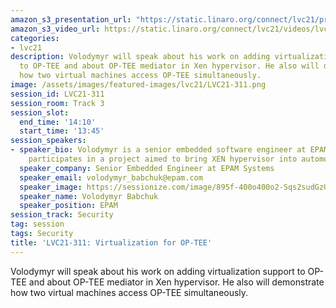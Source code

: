 ```yaml
---
amazon_s3_presentation_url: "https://static.linaro.org/connect/lvc21/presentations/lvc21-311.pdf"
amazon_s3_video_url: https://static.linaro.org/connect/lvc21/videos/lvc21-311.mp4
categories:
- lvc21
description: Volodymyr will speak about his work on adding virtualization support
  to OP-TEE and about OP-TEE mediator in Xen hypervisor. He also will demonstrate
  how two virtual machines access OP-TEE simultaneously.
image: /assets/images/featured-images/lvc21/LVC21-311.png
session_id: LVC21-311
session_room: Track 3
session_slot:
  end_time: '14:10'
  start_time: '13:45'
session_speakers:
- speaker_bio: Volodymyr is a senior embedded software engineer at EPAM Systems. He
    participates in a project aimed to bring XEN hypervisor into automotive solutions.
  speaker_company: Senior Embedded Engineer at EPAM Systems
  speaker_email: volodymyr_babchuk@epam.com
  speaker_image: https://sessionize.com/image/895f-400o400o2-Sqs2sudGzUhRKhF4ewSsge.jpg
  speaker_name: Volodymyr Babchuk
  speaker_position: EPAM
session_track: Security
tag: session
tags: Security
title: 'LVC21-311: Virtualization for OP-TEE'
---
```


Volodymyr will speak about his work on adding virtualization support to OP-TEE and about OP-TEE mediator in Xen hypervisor. He also will demonstrate how two virtual machines access OP-TEE simultaneously.